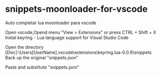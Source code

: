 # snippets-moonloader-for-vscode
Auto completar lua moonloader para vscode

Open vscode,Opend menu "View > Extensions" or press CTRL + Shift + X
Instal keyring - Lua language support for Visual Studio Code

Open the directory [Disc]:\Users\[UserName]\.vscode\extensions\keyring.lua-0.0.9\snippets
Back up the original "snippets.json"

Paste and substitute "snippets.json"
